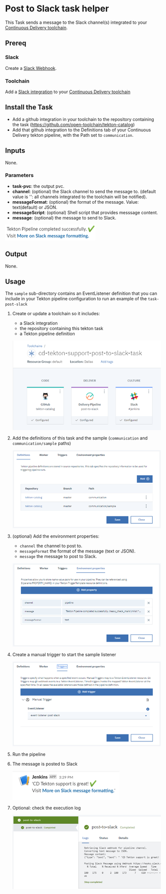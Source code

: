 # Post to Slack task helper
This Task sends a message to the Slack channel(s) integrated to your [Continuous Delivery toolchain](https://cloud.ibm.com/docs/services/ContinuousDelivery?topic=ContinuousDelivery-integrations#slack).

## Prereq
### Slack
Create a [Slack Webhook](https://api.slack.com/messaging/webhooks).
### Toolchain
Add a [Slack integration](https://cloud.ibm.com/docs/services/ContinuousDelivery?topic=ContinuousDelivery-integrations#slack) to your [Continuous Delivery toolchain](https://cloud.ibm.com/docs/services/ContinuousDelivery?topic=ContinuousDelivery-toolchains-using)
## Install the Task
- Add a github integration in your toolchain to the repository containing the task (https://github.com/open-toolchain/tekton-catalog)
- Add that github integration to the Definitions tab of your Continuous Delivery tekton pipeline, with the Path set to `communication`.

## Inputs
None.
### Parameters

* **task-pvc**: the output pvc.
* **channel**: (optional) the Slack channel to send the message to. (default value is '': all channels integrated to the toolchain will be notified).
* **messageFormat**: (optional) the format of the message. Value: text(default) or JSON.
* **messageScript**: (optional) Shell script that provides messsage content.
* **message**: (optional) the message to send to Slack.

![Default value](./sample/default-message.png)


## Output
None.

## Usage
The `sample` sub-directory contains an EventListener definition that you can include in your Tekton pipeline configuration to run an example of the `task-post-slack`

1) Create or update a toolchain so it includes:
   - a Slack integration
   - the repository containing this tekton task
   - a Tekton pipeline definition

   ![Toolchain overview](./sample/sample-toolchain-overview.png)

2) Add the definitions of this task and the sample (`communication` and `communication/sample` paths)

   ![Tekton pipeline definitions](./sample/sample-tekton-pipeline-definitions.png)

3) (optional) Add the environment properties:

   - `channel` the channel to post to.
   - `messageFormat` the format of the message (text or JSON).
   - `message` the message to post to Slack.

   ![Tekton pipeline environment properties](./sample/sample-tekton-pipeline-environment-properties.png)

4) Create a manual trigger to start the sample listener

   ![Tekton pipeline sample trigger](./sample/sample-tekton-pipeline-sample-triggers.png)

5) Run the pipeline

6) The message is posted to Slack

   ![sample message](./sample/sample-message.png)

7) Optional: check the execution log

   ![Tekton pipeline sample trigger](./sample/sample-log.png)